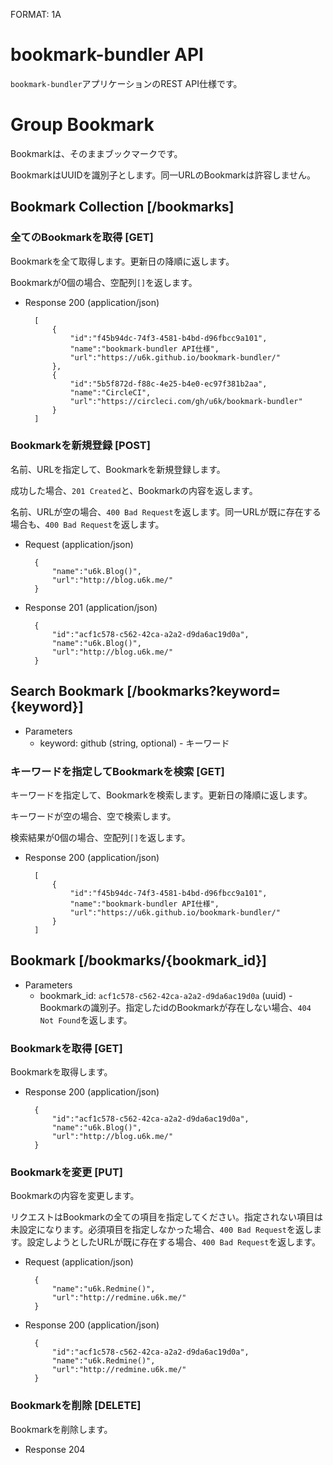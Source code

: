 FORMAT: 1A

# bookmark-bundler API

`bookmark-bundler`アプリケーションのREST API仕様です。

# Group Bookmark

Bookmarkは、そのままブックマークです。

BookmarkはUUIDを識別子とします。同一URLのBookmarkは許容しません。

## Bookmark Collection [/bookmarks]

### 全てのBookmarkを取得 [GET]

Bookmarkを全て取得します。更新日の降順に返します。

Bookmarkが0個の場合、空配列`[]`を返します。

+ Response 200 (application/json)

        [
            {
                "id":"f45b94dc-74f3-4581-b4bd-d96fbcc9a101",
                "name":"bookmark-bundler API仕様",
                "url":"https://u6k.github.io/bookmark-bundler/"
            },
            {
                "id":"5b5f872d-f88c-4e25-b4e0-ec97f381b2aa",
                "name":"CircleCI",
                "url":"https://circleci.com/gh/u6k/bookmark-bundler"
            }
        ]

### Bookmarkを新規登録 [POST]

名前、URLを指定して、Bookmarkを新規登録します。

成功した場合、`201 Created`と、Bookmarkの内容を返します。

名前、URLが空の場合、`400 Bad Request`を返します。同一URLが既に存在する場合も、`400 Bad Request`を返します。

+ Request (application/json)

        {
            "name":"u6k.Blog()",
            "url":"http://blog.u6k.me/"
        }

+ Response 201 (application/json)

        {
            "id":"acf1c578-c562-42ca-a2a2-d9da6ac19d0a",
            "name":"u6k.Blog()",
            "url":"http://blog.u6k.me/"
        }


## Search Bookmark [/bookmarks?keyword={keyword}]

+ Parameters
    + keyword: github (string, optional) - キーワード

### キーワードを指定してBookmarkを検索 [GET]

キーワードを指定して、Bookmarkを検索します。更新日の降順に返します。

キーワードが空の場合、空で検索します。

検索結果が0個の場合、空配列`[]`を返します。

+ Response 200 (application/json)

        [
            {
                "id":"f45b94dc-74f3-4581-b4bd-d96fbcc9a101",
                "name":"bookmark-bundler API仕様",
                "url":"https://u6k.github.io/bookmark-bundler/"
            }
        ]

## Bookmark [/bookmarks/{bookmark_id}]

+ Parameters
    + bookmark_id: `acf1c578-c562-42ca-a2a2-d9da6ac19d0a` (uuid) - Bookmarkの識別子。指定したidのBookmarkが存在しない場合、`404 Not Found`を返します。

### Bookmarkを取得 [GET]

Bookmarkを取得します。

+ Response 200 (application/json)

        {
            "id":"acf1c578-c562-42ca-a2a2-d9da6ac19d0a",
            "name":"u6k.Blog()",
            "url":"http://blog.u6k.me/"
        }

### Bookmarkを変更 [PUT]

Bookmarkの内容を変更します。

リクエストはBookmarkの全ての項目を指定してください。指定されない項目は未設定になります。必須項目を指定しなかった場合、`400 Bad Request`を返します。設定しようとしたURLが既に存在する場合、`400 Bad Request`を返します。

+ Request (application/json)

        {
            "name":"u6k.Redmine()",
            "url":"http://redmine.u6k.me/"
        }

+ Response 200 (application/json)

        {
            "id":"acf1c578-c562-42ca-a2a2-d9da6ac19d0a",
            "name":"u6k.Redmine()",
            "url":"http://redmine.u6k.me/"
        }

### Bookmarkを削除 [DELETE]

Bookmarkを削除します。

+ Response 204
